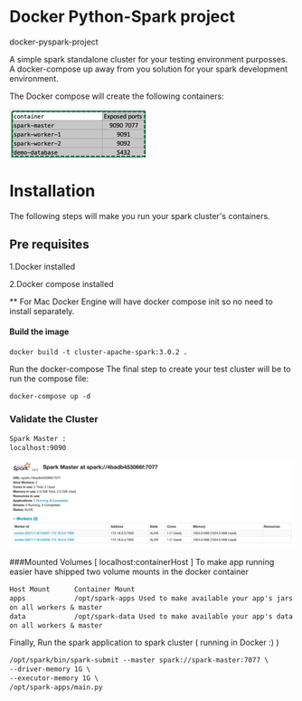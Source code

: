 # Docker Python-Spark project
docker-pyspark-project

A simple spark standalone cluster for your testing environment purposses. A docker-compose up away from you solution for your spark development environment.

The Docker compose will create the following containers:

![img.png](images/img.png)


# Installation

The following steps will make you run your spark cluster's containers.

## Pre requisites
1.Docker installed

2.Docker compose installed

** For Mac Docker Engine will have docker compose init so no need to install separately.

#### Build the image

````
docker build -t cluster-apache-spark:3.0.2 . 
````

Run the docker-compose
The final step to create your test cluster will be to run the compose file:

````
docker-compose up -d
````

### Validate the Cluster
```
Spark Master :
localhost:9090 
```
![img_1.png](images/img_1.png)

###Mounted Volumes [ localhost:containerHost ]
To make app running easier have shipped two volume mounts in the docker container
````
Host Mount	    Container Mount	
apps	        /opt/spark-apps	Used to make available your app's jars on all workers & master
data	        /opt/spark-data	Used to make available your app's data on all workers & master
````

Finally, Run the spark application to spark cluster ( running in Docker :) ) 

````
/opt/spark/bin/spark-submit --master spark://spark-master:7077 \
--driver-memory 1G \
--executor-memory 1G \
/opt/spark-apps/main.py

````


